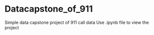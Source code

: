 # Datacapstone_of_911
Simple data capstone project of 911 call data
Use .ipynb file to view the project
